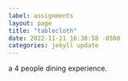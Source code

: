 ```yaml
---
label: assignments
layout: page
title: "tablecloth"
date: 2022-11-21 16:38:58 -0500
categories: jekyll update
---
```


a 4 people dining experience.

<!-- In response to the note got from the previous class, I re-did the design with cleaner soldering and circuit. The soldering points are further apart. This version of the circuit uses A0 as the input and 5 as PWM output.

I was so proud of the board last week that turned out to be a failure. This version works fine, but I'm not so happy with the layout. The MOSFET and the potentiometer are too close to each other.

![This the picture of the new board.]({{ site.asseturl }}/\_12v/new.png) -->
